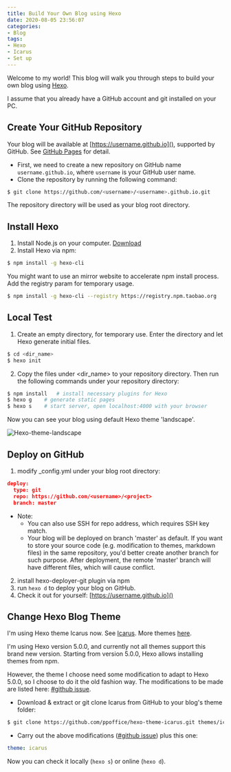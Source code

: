 ```yaml
---
title: Build Your Own Blog using Hexo
date: 2020-08-05 23:56:07
categories:
- Blog
tags:
- Hexo
- Icarus
- Set up
---
```


Welcome to my world! This blog will walk you through steps to build your own blog using [Hexo](https://hexo.io/).

I assume that you already have a GitHub account and git installed on your PC.

## Create Your GitHub Repository
Your blog will be available at [https://username.github.io](), supported by GitHub. See [GitHub Pages](https://pages.github.com) for detail. 
- First, we need to create a new repository on GitHub name `username.github.io`, where `username` is your GitHub user name.
- Clone the repository by running the following command:
``` bash
$ git clone https://github.com/<username>/<username>.github.io.git
```

The repository directory will be used as your blog root directory.

## Install Hexo

1. Install Node.js on your computer. [Download](https://nodejs.org/en/download/)
2. Install Hexo via npm:
``` bash
$ npm install -g hexo-cli
```

You might want to use an mirror website to accelerate npm install process. Add the registry param for temporary usage.

``` bash
$ npm install -g hexo-cli --registry https://registry.npm.taobao.org
```

## Local Test

1. Create an empty directory, for temporary use. Enter the directory and let Hexo generate initial files.
```  bash
$ cd <dir_name>
$ hexo init
```

2. Copy the files under <dir_name> to your repository directory. Then run the following commands under your repository directory:
```  bash
$ npm install	# install necessary plugins for Hexo
$ hexo g	# generate static pages
$ hexo s	# start server, open localhost:4000 with your browser
```

Now you can see your blog using default Hexo theme 'landscape'.

![Hexo-theme-landscape](https://alexsixdegrees.github.io/2018/01/24/hexo-theme/landscape.png)

## Deploy on GitHub

1. modify _config.yml under your blog root directory:
```  json
deploy:
  type: git
  repo: https://github.com/<username>/<project>
  branch: master
```

- Note:
  - You can also use SSH for repo address, which requires SSH key match.
  - Your blog will be deployed on branch 'master' as default. If you want to store your source code (e.g. modification to themes, markdown files) in the same repository, you'd better create another branch for such purpose. After deployment, the remote 'master' branch will have different files, which will cause conflict.

2. install hexo-deployer-git plugin via npm
3. run ```hexo d``` to deploy your blog on GitHub.
4. Check it out for yourself: [https://username.github.io]()

## Change Hexo Blog Theme

I'm using Hexo theme Icarus now. See [Icarus](https://github.com/ppoffice/hexo-theme-icarus). More themes [here](https://hexo.io/themes/index.html).

I'm using Hexo version 5.0.0, and currently not all themes support this brand new version. Starting from version 5.0.0, Hexo allows installing themes from npm.

However, the theme I choose need some modification to adapt to Hexo 5.0.0, so I choose to do it the old fashion way. The modifications to be made are listed here: [#github issue](https://github.com/ppoffice/hexo-theme-icarus/issues/771).

- Download & extract or git clone Icarus from GitHub to your blog's theme folder:
``` bash
$ git clone https://github.com/ppoffice/hexo-theme-icarus.git themes/icarus
```

- Carry out the above modifications ([#github issue](https://github.com/ppoffice/hexo-theme-icarus/issues/771)) plus this one:
``` yml
theme: icarus
```

Now you can check it locally (```hexo s```) or online (```hexo d```). 
